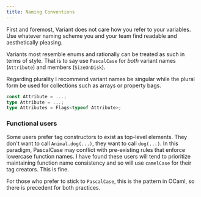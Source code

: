 ```yaml
---
title: Naming Conventions
---
```


First and foremost, Variant does not care how you refer to your variables. Use whatever naming scheme you and your team find readable and aesthetically pleasing. 

Variants most resemble enums and rationally can be treated as such in terms of style. That is to say use `PascalCase` for *both* variant names (`Attribute`) and members (`SizeOnDisk`).

Regarding plurality I recommend variant names be singular while the plural form be used for collections such as arrays or property bags.

```ts
const Attribute = ...;
type Attribute = ...;
type Attributes = Flags<typeof Attribute>;
```

### Functional users

Some users prefer tag constructors to exist as top-level elements. They don't want to call `Animal.dog(...)`, they want to call `dog(...)`. In this paradigm, PascalCase may conflict with pre-existing rules that enforce lowercase function names. I have found these users will tend to prioritize maintaining function name consistency and so will use `camelCase` for their tag creators. This is fine. 

For those who prefer to stick to `PascalCase`, this is the pattern in OCaml, so there is precedent for both practices.